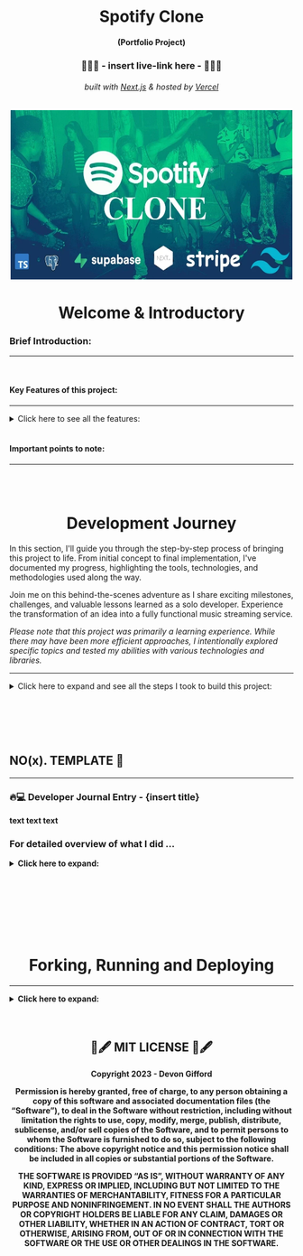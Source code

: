 <!-- Introduction Text -->
<div align="center">
    <h1>Spotify Clone</h1>
    <h4>(Portfolio Project)<h4>
    <h3> 🎯🎯🎯 - insert live-link here -  🎯🎯🎯 </h3>
        <h6>
            built with <a href="https://nextjs.org">Next.js</a> &
            hosted by <a href="https://vercel.com/">Vercel</a> 
        </h6>
</div>

<!-- Logo -->
<p align='center'>
    <img src="public/assets/.github/SpotifyClone.webp" alt="Demo" title="DemoImage" width="500" height="300">
</p>


<!-- Tech Used in this Project
<p align='center'>
    <a href="https://skillicons.dev">
        <img src="https://skillicons.dev/icons?i=ts,tailwind,nextjs,vercel,github,vscode" />
    </a>
</p>
<hr> -->


<!-- -------------------------------------------------------------------------- -->

<h1 align='center'> Welcome & Introductory </h1>

<!-- -------------------------------------------------------------------------- -->



### Brief Introduction:
<!-- -------------------------------------------------------------------------- -->
<hr/>

<!-- Welcome to my Ecommerce Project Repository, a portfolio project of mine!

This project serves as a personal learning experience, allowing me to test my abilities in seeing a project through from start to finish. Rather than replicating existing stores, the focus is on developing robust business logic and integrating various technologies.

My goal was to fully immerse myself in building an ecommerce application, exploring different topics and honing my implementation and integration skills. While efficiency could have been prioritized, the main objective was to gain comprehensive knowledge. -->
<br>



#### Key Features of this project:
<!-- -------------------------------------------------------------------------- -->
<hr>

<!-- Small container -->
<details>
<summary> Click here to see all the features: </summary>
<br/>


<div>
    <ul>
        <li> Song upload
        <li> Stripe integration
        <li> Tailwind design for sleek UI
        <li> Tailwind animations and transition effects
        <li> Full responsiveness for all devices
        <li> Credential authentication with Supabase
        <li> Github authentication integration
        <li> File and image upload using Supabase storage
        <li> Client form validation and handling using react-hook-form
        <li> Server error handling with react-toast
        <li> Play song audio
        <li> Favorites system
        <li> Playlists / Liked songs system
        <li> Advanced Player component
        <li> Stripe recurring payment integration
        <li> Using POST, GET, and DELETE routes in route handlers (app/api)
        <li> Fetch data with server React components by directly accessing the database (without api)
        <li> Handling relations between Server and Child components in a real-time environment
        <li> Cancelling Stripe subscriptions
    </ul> 
</div>

<!-- CLOSING DIV -->
</details>
<br/>


#### Important points to note:
<!-- -------------------------------------------------------------------------- -->
<hr>



<!-- <li> The project places less emphasis on creating visually stunning designs. Instead, it prioritizes building and refining business logic, implementing functionality, and exploring diverse technologies.
<br><br>
<li> The user interface and design maintain a minimalistic and functional approach, allowing a greater focus on learning and development.
<br><br>
<li> This project doesn't aim to create a real store with actual products. Instead, the focus is on building business logic and refining development skills, simulating real-world scenarios and mirroring professional work environments.
<br><br>
You can see all tickets created & closed here  :   <a href="https://github.com/DevonGifford/Ecommerce_Showcase/issues?q=is%3Aissue+is%3Aclosed">Closed Tickets ✅</a> -->

<br><br>



<!-- -------------------------------------------------------------------------- -->

<h1 align='center'> Development Journey</h1>

<!-- -------------------------------------------------------------------------- -->

In this section, I'll guide you through the step-by-step process of bringing this project to life. From initial concept to final implementation, I've documented my progress, highlighting the tools, technologies, and methodologies used along the way.

Join me on this behind-the-scenes adventure as I share exciting milestones, challenges, and valuable lessons learned as a solo developer. Experience the transformation of an idea into a fully functional music streaming service.

<em>Please note that this project was primarily a learning experience. While there may have been more efficient approaches, I intentionally explored specific topics and tested my abilities with various technologies and libraries.</em>
<br>
<hr>

<!-- -------------------------------------------------------------------------- -->
<!-- DEV JOURNEY CONTAINER OPEN -->
<details>
<summary>  Click here to expand and see all the steps I took to build this project: </summary>
<br/><br/>

<!-- -------------------------------------------------------------------------- -->




## 1. PROJECT SETUP & SCAFFOLDING
<!-- -------------------------------------------------------------------------- -->
<hr>

### 🔥💻 Developer Journal Entry - Project Setup 👷‍♂️

 I've been making great progress with the project setup, design, and code implementation. 🚀 <br>
 I set up Git like a pro and got Next.js fired up with all the necessary dependencies. 💪

I've been all about that <strong>mobile-first mindset</strong>, diving deep into the Spotify home page vibes to gather inspiration. 🎧 <br>
Identifying those key components and design elements to replicate has been a game-changer, keeping things smooth and steady. 🎯

<strong>Styling and design?</strong> <br>Already on another level! I've unleashed my creativity with tailwind-merge and reusable components. They're like secret weapons, making the code look sharp and clean, perfect to match Spotify's sleek aesthetics.🔥

<strong>One major lesson I've learned?</strong> <br>Mastering the art of server-side and client-side components. I've been blending them seamlessly, getting the best of both worlds. 🌐

Now that I've built this solid foundation, the Spotify clone project is ready to soar to new heights. 🚀 

That's a wrap on the initial phase of my developer journal for the Spotify clone project. Stay tuned for more exciting updates as I continue on this music streaming adventure. You don't want to miss it! ✌🔥
<em>🎵 EDM beats fades away into the distance...</em>

### For detailed overview of what I did ...


<!-- SECTION container open -->
<details>
<summary> Click here to expand: </summary>
<br>

### PROJECT SETUP
<hr/>

<details>
<summary> Click here to expand: </summary>
<br/><br/>


#### Git Repository Setup
- Created a new Git repository to track project changes.

#### Next.js Project Setup
- Set up a new Next.js project to build the Spotify clone.
- Initialized the project with necessary dependencies and scripts.

##### Boilerplate Code Removal
- Removed unnecessary boilerplate code generated by Next.js.

##### Troubleshooting Errors
- Troubleshooted and resolved errors related to missing modules:

    ```
    ❌Error:
    'next' is not recognized as an internal or external command

    🤔Cause:
    Next.js package is not installed globally or is not accessible from the current working directory.
    
    ✅SOLUTION:
    npm install next
    ```
  
    ```
    ❌Error: 
    Cannot find module 'autoprefixer'
    
    🤔Cause:  
    not accessible from the current working directory.

    ✅SOLUTION:
    npm install autoprefixer
    ```

    ```
    ❌Error: Cannot find module 'tailwindcss'

    🤔Cause:  
    dependency is not installed
    
    ✅SOLUTION:
    npm install tailwindcss
    
    Verify package is in package.json
    npm install autoprefixer --save

    ```

<!--  container closed -->
</details>
<br/>


### Project Design and Styling
<hr/>

<details>
<summary> Click here to expand: </summary>
<br/><br/>


#### Mobile-First Mindset
- Decided to develop the Spotify clone with a mobile-first approach to ensure optimal user experience across devices.

##### Spotify Home Page Analysis
- Analyzed the layout and design of the Spotify home page on both desktop and mobile views.
- Identified key components and visual elements to replicate in the clone.

##### Global CSS Setup
- Created a `globals.css` file to define global styles and replicate Spotify colors and fonts.

##### General Overlay Setup
- Updated the `layout.tsx` file to include a general overlay structure.
- Created a Sidebar component to be visible only on larger screens.
- Utilized the `tailwind-merge` library to achieve custom styling for the sidebar.
- Implemented the main content section with a dynamic sidebar and library component.

<!--  container closed -->
</details>
<br/>

### Code and Libraries
<hr/>

<details>
<summary> Click here to expand: </summary>
<br/><br/>


##### Technologies Used
- Utilized functional components for development.
- Leveraged `next/link` for client-side navigation.
- Employed `next/navigation` package for hooks like `usePathname` and `useRouter`.
- Utilized React library features such as `forwardRef` and `useMemo`.

##### Server and Client Components
- Implemented a mix of server-side and client-side components.
- Used `use client;` to differentiate between server and client rendering.

<!--  container closed -->
</details>
<br/><br/>


### Different Components created
<hr>
<!-- container open -->

<em>If you want a brief description of the different components I have created and what they do ... </em>

<details>
<summary> Click here to expand: </summary>
<br/><br/>

#### layout.tsx File

The `layout.tsx` file defines the root layout for the Spotify clone project. 
It imports the Google Fonts library (`next/font/google`) to set the font for the entire application. 
The `globals.css` file is also imported to apply global styles.

The `RootLayout` component is the main layout wrapper, which sets the document language to English (`en`). It applies the imported font class to the `body` element. The `Sidebar` component is rendered as a sidebar navigation container, and the `children` components are passed as its content.

This layout structure ensures consistent styling and provides a common structure for all pages in the Spotify clone project.

<br/>

#### page.tsx File

The `page.tsx` file represents the main page of the Spotify clone. It includes the `Header` component, which displays a welcome message and a list of recently liked songs. The file also contains a section for displaying the newest songs, which is currently commented out and not implemented.

<br/>

#### Sidebar Component

The `Sidebar` component renders the sidebar section of the Spotify clone, displaying navigation items and a library section. It provides easy navigation and access to the library for a seamless user experience.
<br/>

#### SidebarItem Component

The `SidebarItem` component represents an individual navigation item in the sidebar. It displays an icon and label, and provides a clickable link to navigate to a specific page. It also highlights the active item based on the current URL.
<br/>

#### Box Component

The `Box` component is a wrapper that provides a styled container for its children. It applies a background color, rounded corners, and adjusts its height to fit the content. Additional custom styling can be applied by providing a `className` prop.
<br/>

#### Button Component

The `Button` component renders a styled button element. It has various features such as customizable styles, support for different button types, and handling of disabled state. The button can be used for triggering actions or submitting forms.
<br/>

#### Header Component

The `Header` component represents the header section of the Spotify clone. It includes buttons for navigating back and forward, a home button, a search button, and login/sign-up buttons. The component adapts its rendering based on the screen size to provide a responsive user experience.
<br/>

#### ListItem Component

The `ListItem` component represents an individual item in the liked songs section of the Spotify clone. It displays an image, the name of the song, and a play button. Clicking on the component triggers a navigation to the specified `href`. The component also includes handling for user authentication in future updates.
<br/>

#### Library Component

The `Library` component represents the user's library in the Spotify clone. It displays a heading "Your Library" with a playlist icon. The component also includes a "plus" icon for adding new songs to the library. The list of songs will be dynamically rendered in the commented section that is currently not implemented.


<!--  container closed -->
</details>
<br/>




<!-- SECTION container closed -->
</details>
<br/><br/>
<!-- -------------------------------------------------------------------------- -->




## 2. SUPABASE & DATABASE SETUP & CREATING PROVIDERS
<hr>

### 🔥💻 Developer Journal Entry - Supabase & Database Setup 🚀

In this developer journal entry, I totally rocked the Supabase setup and nailed the configuration of the database for Stripe integration and song storage 🎵🔒. I am really impressed with how Supabase made the whole process user-friendly, what a difference good documentation does <em>(better than Firebase IMO 🤫)</em>. I got those public and private keys locked and loaded, ready for action 🔑.

But wait, there's more! I <strong>flexed my database skills</strong> by manually setting up the "liked_songs" and "songs" databases like a true database wizard ✨🎩. And of course, I had to add some extra 🔒RLS (Row-Level Security) policies to keep things secure and locked down. </br> To take it up another notch, I <strong>created buckets</strong> to store songs and images, and added rules and policies to ensure only the right types of files can enter the party 🎧📸. Security on point! 🛡️ <br/>
But hold up, there's a plot twist! I also <strong>whipped up some 🔥 types</strong> in the "types.ts" file using Supabase CLI. This brought a whole new level of type safety to the project, keeping everything solid and error-free 💪.

<strong>One major lesson I've learned?</strong> <br/> Hooks in Next.js! 🎣 I dived into the ocean of hooks and discovered their true potential. I unveiled the power of hooks by creating custom hooks like "useUser." These hooks opened up a world of possibilities and allowed me to harness the power of Supabase authentication and session management effortlessly. It was like wielding a magic wand in the realm of user-related data and authentication state! 🪄✨

I encapsulated user-related data and authentication state, granting the entire application access to the enchanting powers of the "useUser" hook. Brace yourself, Next.js, as I cast more custom hooks into this Spotify clone! 🪄🎣🎮🌟

In conclusion, this developer journal entry has taken us on a journey of Supabase setup, database magic, type sorcery, and provider mastery. We've built a rock-solid foundation for a secure and feature-packed application powered by Supabase. Apologies for all the fish/sea puns - power of custom hooks got me hooked. 🎣😅  

Stay tuned for the next thrilling chapter! 🚀🔒💪

### For detailed overview of what I did ...


<!-- -------------------------------------------------------------------------- -->
<!-- SECTION container open -->
<details>
<summary> Click here to expand: </summary>
<br>
<!-- -------------------------------------------------------------------------- -->

### Seting Up SuperBase and DataBase
<hr>
<!-- container open -->
<details>
<summary> Click here to expand: </summary>
<br>

#### created superbase account 
really impresse with this 
far more user friendly than firebase 

- got the public, private keys


#### setup database for stripe
- supabase has a greate feature to help you write a script to create the perfect database for stripe


#### setup database for songs
manually set up the database's for
- `liked_songs` 
- `songs`


#### created RLS policies for the databases

#### For the `song` database:
-  Enabled read access for all users
-  Enabled insert access for authenticated users only
  
```
CREATE POLICY "Enable insert for authenticated users only" ON "public"."songs"
AS PERMISSIVE FOR INSERT
TO authenticated

WITH CHECK (true)
```

#### For the `liked_songs` database:
- Enabled read access for all users

```
CREATE POLICY "Enable read access for all users" ON "public"."liked_songs"
AS PERMISSIVE FOR SELECT
TO public
USING (true)
```
- Enabled read access for all users
```
CREATE POLICY "policy_name"
ON public.liked_songs
FOR INSERT 
TO authenticated 
WITH CHECK (true);
```
- Enable delete for users based on user_id
```
CREATE POLICY "policy_name"
ON public.liked_songs
FOR DELETE USING (
  auth.uid() = user_id
);
```


#### created buckets to store songs & images
- creating rules to restrict to only certain type of files
- creating policies to protect the buckets


#### Creating types for SupaBase

[Generating types using Supabase CLI documentation](https://supabase.com/docs/guides/api/rest/generating-types)


```npm i supabase@">=1.8.1" --save-dev```

- generating a login key

- loggin in via CLI

- Then running the following to generate `types_db.ts` 

```
npx supabase gen types typescript --project-id INSERT_PROJ_ID_HERE --schema public > types_db.ts
```

This created a `typed_db.ts` file in the project and that will help alot with type saftey 



<!-- container closed -->
</details>
<br/><br/>




### Creating Providers for Auth & SupaBase
<hr>
<!-- container open -->
<details>
<summary> Click here to expand: </summary>
<br>

#### created Supabase Provider

-  created providers folder, this will come in handy later for variouse reasons
-  created `SupabaseProvider.tsx`

Documentation: 

[createClientComponentClient](https://supabase.com/docs/guides/auth/auth-helpers/nextjs)

```
configures Supabase Auth to store the user's session in a cookie, rather than localStorage. This makes it available across the client and server of the App Router - Client Components, Server Components, Server Actions, Route Handlers and Middleware. The session is automatically sent along with any requests to Supabase.
```

[SessionContextProvider](https://supabase.com/docs/guides/auth/auth-helpers/nextjs-pages)

```
This submodule provides convenience helpers for implementing user authentication in Next.js applications using the pages directory.
```

The SupabaseProvider.tsx component is responsible for setting up the Supabase client and providing it to the application. It uses the createClientComponentClient function from the @supabase/auth-helpers-nextjs package to create the Supabase client instance. The component wraps the application's children with the SessionContextProvider from the @supabase/auth-helpers-react package, passing the Supabase client as a prop. This allows the application to access the Supabase client and manage user authentication and session state throughout the application.

#### created types.tsx 

To assist with the useUser hooks I am going to create a type file, called `types.ts` in the root of the application 

The types.tsx file contains a collection of TypeScript interfaces that define the data structures used in the project. These interfaces represent various entities such as songs, products, prices, customers, user details, product with price, and subscriptions. They provide a structured way to define and work with these data types, making it easier to handle and manage data throughout the application. The file serves as a central location for defining and importing these interfaces, ensuring consistent and type-safe data usage across the project.

##### in the layout.tsx

Now we can wrap the `<Sidebar>` & `{children}` with the newly created `SupaBaseProvider`

This is how we give our application access to client-superbase


#### Created useUser Hook

- created hooks folder, I will have to create many hooks 
- created `useUser.tsx`

The `useUser.tsx` file contains a custom hook (`useUser`) and a context provider `MyUserContextProvider` for managing user-related data and authentication state.

The `MyUserContextProvider` component sets up the user context using the `createContext` function from React. 

It retrieves the user session, loading status, and Supabase client using the `useSessionContext` and `useSupaUser` hooks from the `@supabase/auth-helpers-react package`.
It also defines state variables for user details and subscription information.

The component uses `useEffect` to fetch the user details and subscription data from the Supabase database. It makes use of the Supabase client to perform the necessary queries and updates the corresponding state variables accordingly.

The useUser hook allows components to access the user context and retrieve the user-related data. It throws an error if used outside the `MyUserContextProvider` context.

Overall, these components provide a convenient way to manage user authentication and retrieve user details and subscription information in a Supabase-powered application.

#### Created userProvider

- created in the providers folder
- used this in the `layout.tsx` and wrapped around the `<Sidebar>` & `{children}`

The purpose of the `UserProvider` component is to provide the user context to its child components, allowing them to access user-related data and authentication state through the useUser hook.<br>
By using the `UserProvider` component in the application's component hierarchy (`layout.tsx`), the child components can benefit from the user context and utilize the user-related functionality provided by the useUser hook.

The UserProvider.tsx file exports a component called `UserProvider` that wraps the `MyUserContextProvider` from the useUser hook. It sets up the user context and provides it to the child components.<br>
The `UserProvider` component takes in a children prop, which represents the child components that will be wrapped within the user context. It renders the `MyUserContextProvider` component and passes the children prop as its children.

<!-- container closed -->
</details>
<br/><br/>

<!-- -------------------------------------------------------------------------- -->
<!-- SECTION container closed -->
</details>
<br/><br/>
<!-- -------------------------------------------------------------------------- -->



## 3. AUTHENTICATION MODAL & FUNCTIONALITY
<hr>

### 🔥💻 Developer Journal Entry - Authentication modal & Functionality 

In this epic developer journal entry, I unleashed a plethora of new features, taking this project to new heights of user delight! 🚀💥

First and foremost, I dropped a 🔥 <strong>authentication modal functionality bomb</strong>, empowering users to effortlessly log in, log out, create accounts, reset passwords, and even receive magical links for instant access.
This turbocharges the user experience and fortifies the app's security like a fortress! 🔒🏰
<br>
To supercharge the authentication process, I harnessed the power of Supabase and its stunning authentication UI, enabling users to sign in with a single click using their GitHub credentials! 
<br>
Talk about <strong>seamless user registration</strong> and <strong>rock-solid trustworthiness!</strong> ⚡💪

Not stopping there, I summoned the mystical powers of Radix UI components, infusing the Spotify clone with an otherworldly interface that's both visually <strong>stunning and effortlessly accessible</strong>. With Radix UI's flexible and modular components, I molded a design system that's as adaptable as a shape-shifting ninja, ready to conquer any design challenge that comes its way! 🐱‍👤✨

But wait, there's more! I harnessed the enchanting spells of the react-hot-toast library, conjuring up mesmerizing and customizable notifications. With these sublime toast notifications, I'm able to deliver important messages to users with style and grace, like a magical messenger from the digital realms! 🧙‍♂️🌟

In conclusion, these new features have transformed the Spotify clone into an absolute legend of an application! The authentication modal, Supabase integration, Radix UI components, and toast notifications have combined forces to create an unrivaled user experience that will leave users in awe and begging for an encore! 🎶🔥 

With these mystical enhancements, the Spotify clone is now primed to deliver an epic music streaming experience that will rock users' worlds like a legendary stadium concert! 🎸🔥

### For detailed overview of what I did ...

<!-- -------------------------------------------------------------------------- -->
<!-- SECTION container open -->
<details>
<summary> Click here to expand: </summary>
<br>
<!-- -------------------------------------------------------------------------- -->



### Goals accomplished:
<hr>
<!-- container open -->
<details>
<summary> Click here to expand: </summary>
<br>

During this development phase, I successfully implemented the following user authentication functionalities:

- Login and logout capabilities
- Account creation
- Password reset functionality
- Magic link sending feature

<!-- container closed -->
</details>
<br/><br/>

### Deatailed look at all the steps I took: 
<hr>
<!-- container open -->
<details>
<summary> Click here to expand: </summary>
<br>

#### 1.  Creating `ModalProvider` Skeleton

<!-- container open -->
<details>
<summary> Click here to expand: </summary>
<br>

    1.  using the `"use cilent;"`
    2.  using a useEffect trick so that we dont have rehydration issues in server components  
    3.  placing above `<Sidebar>` & `{children}` - selfclosing 

<!-- small section closed -->
</details>
<br/><br/>

#### 2.  Creating `Modal.tsx` component using Radix-ui Library 

<!-- container open -->
<details>
<summary> Click here to expand: </summary>
<br>
   
<strong>What is radix?</strong>

[Radix](https://www.radix-ui.com/)
>An open-source UI component library for building high-quality, accessible design systems and web apps.<br>Low-level UI component library with a focus on accessibility, customization and developer experience. You can use these components either as the base layer of your design system, or adopt them incrementally. <br>Each primitive can be installed individually so you can adopt them incrementally.

1.  created the skeleton

2.  In this project, specifcally the newly created `Modal.tsx` I will be using:

    ```npm install @radix-ui/react-dialog```
    and importing everything using 
    ```import * as Dialog from "@radix-ui/react-dialog"```

3.  I defined the interface for the ModalProps, specifying the prop types required for the Modal component.

4.  I created the Modal functional component, accepting the props passed to it

5.  Inside the component, I wrapped the content with the `Dialog.Root` component, providing the open and onOpenChange props to control the visibility of the modal.

6.  Within the `Dialog.Root`, I used `Dialog.Portal` to render the modal content as a sibling of the root of the React tree, ensuring it overlayed the other elements.

7.  I structured the modal content using `Dialog.Content`,` Dialog.Title`, `Dialog.Description`, and any additional child components passed to the Modal component.

8.  I added the close button using `Dialog.Close` and a button element, providing the necessary styles and an aria-label for accessibility

9. Obviously in the `ModalProvider` I am using some dummy information 
    ```
    <Modal
      title="Test Modal"    
      description='Test Description'
      isOpen
      onChange={() => {}}
    >
        This is where the children will be rendered
    </Modal>
    ```

<!-- small section closed -->
</details>
<br/><br/>

#### 3.  Creating new `useAuthModal.ts` hook with Zustand library 

<!-- container open -->
<details>
<summary> Click here to expand: </summary>
<br>

<strong>What is zustand?</strong>

[Zustand](https://docs.pmnd.rs/zustand/getting-started/introduction)
>A small, fast, and scalable bearbones state management solution. Zustand has a comfy API based on hooks. It isn't boilerplatey or opinionated, but has enough convention to be explicit and flux-like.<br><br>Zustand is perfect for this little project, obviously the real spotfiy uses Redux however I have already spent a fair amount of time using redux and would like to learn about this super light weight state management tool. <br><br>  Beyond that reason Zustand is great for; Simplicity and Ease of Use, Performance & Bundle size, Simpler to setup and configure.

leveraged Zustand to create a custom store for managing the state of the AuthModal component. The store effectively handled the modal's visibility and provided functions to control its opening and closing. By exporting the `useAuthModal` hook, other components could effortlessly tap into the store's state and actions.

1.  I imported the create function from the zustand library. This allowed me to create a custom store with state and actions.
```
npm i zustand
```

1.  Created the `interface AuthModalStore` to shape the state of the store. It included a boolean property isOpen to track the visibility of the modal and two functions `onOpen` and `onClose` to control its opening and closing.

2.  I used the `create` function to create the `useAuthModal` hook. 
Within the callback function passed to create, I defined the initial state and actions for the store. 
Set the initial value of isOpen to false and implemented the onOpen and onClose functions to update the state accordingly.

3.  Lastly, I exported the `useAuthModal` hook, allowing other components to import and utilize it to access the state and actions defined in the store.

4.  Finally updated the `ModalProvider`, where I was using dummy data and replaced it with this new `useAuthModal`

5.  Now that the skeleton is complete, we can add some actual funcitonality, first I installed the relvant packages to link to my supabase 
    1. ```npm i @supabase/auth-ui-react```
    2. ```npm i @supabase/auth-ui-shared```

6.  Following the [supabase documentation](https://supabase.com/docs) I created some constants:

    ```
    const router = useRouter();
    const { session } = useSessionContext();
    const supabaseClient = useSupabaseClient();
    ```ts
    - obviously have the relevant imports for functionality 
    - now I can create the supabase `<auth>`

7. Created and styled the supabase auth
   - imported the relevant requirements
    ```ts
    import { Auth } from "@supabase/auth-ui-react";
    import { ThemeSupa } from "@supabase/auth-ui-shared";
    ```
    - in my render I added the `<Auth>` with some styling
    ```ts
    <Auth
    supabaseClient={supabaseClient}
    providers={['github']}
    magicLink={true}
    appearance={{
    theme: ThemeSupa,
    variables: {
        default: {
        colors: {
            brand: '#404040',
            brandAccent: '#22c55e'
        }
        }
    }
    }}
    theme="dark"
/>
    ```

8.  Importing the `AuthModal` file and 
    -  imported the const and deconstructed the `onClose` & `onOpen`
    -  also added the `onChange` function, as a skeleton for now...
    ```ts
    const {onClose, isOpen} =  useAuthModal();
    const onChange = (open: boolean) => {
        if (!open) {
            onClose();
        }
    }
    ```
    - updated the `<Auth>` to use the above...


9.  Adding functionality to the `header` componenet, to open the log-in and sign-up pages
    -  importing the relavant files
    ```ts
    const authModal = useAuthModal();
    ```
    - updating the buttons onClick to open ie -> `onClick={authModal.onOpen}`
    
10.  Adding a useEffect ot the `AuthModal` to handle the closing of the Modal once the user successfully signs-in or signs-up 
    ```ts
      useEffect(() => {
        if (session) {
        router.refresh();
        onClose();
        }
    }, [session, router, onClose]);
    ```
    - TESTING THE SIGN UP AND IT WORKS (email and password)

<!-- small section closed -->
</details>
<br/><br/>


#### 4.  Setting up GitHub Authentication - quick sign in 

<!-- container open -->
<details>
<summary> Click here to expand: </summary>
<br>

1.  Setting up GitHub OAuth 
    1.  in profile -> settings -> developer settings -> OAuth
    2.  adding localhost
    3.  getting the public and secret key
    4.  REMEMBER TO ADD LIVE SITE HERE FUTURE DEVON
   
2. Linking the GitHub OAuth to our SupaBase
   1. in profile -> settings -> authentication -> profiles ...
   2. add the public and secret key

3. Testing and it works 😁

Please future Devon don't forget to add the livesite URL to our github OAUTH 😜

<!-- small section closed -->
</details>
<br/><br/>


#### 5.  Updating header to render differently depending on sign-in status   

<!-- container open -->
<details>
<summary> Click here to expand: </summary>
<br>

1.  Updating the header with the following constants and relevant imports 
    ```ts
    const supabaseClient = useSupabaseClient();
    const { user } = useUser();
    ```

2.  Creating a handler for the Logout 
    ```ts
    const handleLogout = async () => {
    const { error } = await supabaseCllient.auth.signOut();
    //TODO: Reset any playing songs - once user signs out - songs should stop playing
    router.refresh();

    if (error) {
        console.log(error);
        
    }
    ```

3.  Updating the render to use a ternary to render according to `user`
    1.  created buttons and styled them, to render if the user is logged-in

4.  Testing and it works !

<!-- small section closed -->
</details>
<br/><br/>


#### 6.  Creating Beautiful notifcations with Hot Toast

<!-- container open -->
<details>
<summary> Click here to expand: </summary>
<br>

<strong>What is Hot-Toast?</strong>

[HOT-TOAST](https://react-hot-toast.com/docs)
>A library that provides a simple and customizable toast notification system for React applications. It allows developers to display temporary messages or notifications to users in a visually appealing and non-intrusive manner.<br/><br/> Some benefits of using react-hot-toast include its lightweight size, ease of use, and the ability to customize the appearance and behavior of the toast notifications. <br/><br/>It also provides convenient features like stacking multiple toasts, controlling their duration, and handling various types of notifications, making it a powerful tool for enhancing the user experience in React applications.


1. First I created the `ToasterProvider.tsx`:
   1. I imported the necessary dependencies, including the Toaster component from the react-hot-toast library.

   2. Inside the component, I defined the ToasterProvider function.
   
   3. Within the function, I returned the Toaster component and passed the toastOptions prop to customize the appearance of the toast messages.
   
   4. The toastOptions prop allowed me to set the background color to #333 and the text color to #fff.
   
   5. Finally, I exported the ToasterProvider component so that it can be used throughout the application to provide toast notifications with the defined styling.

2. Adding the `<ToasterProvider />` to the `layout.tsx`
   
3. Back in the `Header`  component 
   ```ts
   import { toast } from "react-hot-toast";
   ```
   -  In the logout handler amending the error message to use toats instead 
    ```ts
    toast.error(error.message);
    ```
<!-- small section closed -->
</details>
<br/><br/>



<!-- container closed -->
</details>
<br/><br/>

### Libraries added  
<hr>
<!-- container open -->
<details>
<summary> Click here to expand: </summary>
<br>

<strong>What is Hot-Toast?</strong>

[HOT-TOAST](https://react-hot-toast.com/docs)
>A library that provides a simple and customizable toast notification system for React applications. It allows developers to display temporary messages or notifications to users in a visually appealing and non-intrusive manner.<br/><br/> Some benefits of using react-hot-toast include its lightweight size, ease of use, and the ability to customize the appearance and behavior of the toast notifications. <br/><br/>It also provides convenient features like stacking multiple toasts, controlling their duration, and handling various types of notifications, making it a powerful tool for enhancing the user experience in React applications.

<br/><br/>

<strong>What is zustand?</strong>

[Zustand](https://docs.pmnd.rs/zustand/getting-started/introduction)
>A small, fast, and scalable bearbones state management solution. Zustand has a comfy API based on hooks. It isn't boilerplatey or opinionated, but has enough convention to be explicit and flux-like.<br><br>Zustand is perfect for this little project, obviously the real spotfiy uses Redux however I have already spent a fair amount of time using redux and would like to learn about this super light weight state management tool. <br><br>  Beyond that reason Zustand is great for; Simplicity and Ease of Use, Performance & Bundle size, Simpler to setup and configure.

<br/><br/>

<strong>What is radix?</strong>

[Radix](https://www.radix-ui.com/)
>An open-source UI component library for building high-quality, accessible design systems and web apps.<br>Low-level UI component library with a focus on accessibility, customization and developer experience. You can use these components either as the base layer of your design system, or adopt them incrementally. <br>Each primitive can be installed individually so you can adopt them incrementally.



<!-- container closed -->
</details>
<br/><br/>



<!-- -------------------------------------------------------------------------- -->
<!-- SECTION container closed -->
</details>
<br/><br/>
<!-- -------------------------------------------------------------------------- -->

## 4. UPLOAD MODAL & FUNCTIONALITY
<hr>

### 🔥💻 Developer Journal Entry - Upload modal & Functionality

I accomplished some essential goals that took this project to the next level! 💥

First, I created a mind-blowing modal for uploading songs to Supabase storage and syncing it with our database. 🎵 This feature delivers an out-of-this-world user experience, providing a slick and intuitive way for users to share their musical creations and elevate our app's vibe. 🎶📤

To <strong>safeguard the precious data</strong>, I implemented 🔒 authentication checks that are tighter than a drumbeat. Only the chosen ones with valid credentials can access the upload functionality, ensuring top-notch data security and keeping those sneaky trolls out! 🙅‍♂️🔐
<br>
With the power of the rad react-hook-form library, I transformed the mundane task of form handling into a hyper-efficient process. 💪✨ Our users now enjoy seamless form validation and submission, creating a <strong>smooth and error-free experience</strong>. No more facepalms! 🙌🎯

The feedback game is looking great with those sizzling-hot toast notifications. 🍞🔥 Users get <strong>instant visual cues</strong> on their actions, it's all about providing that smooth flow and keeping everyone in sync! 📢💃
<br>
And let's not forget the <strong>eye-catching aesthetics!</strong> 😎🎨 By harnessing the magic of Tailwind CSS classes with the help of tailwind-merge, I styled and customized our Input component like a true design maestro. 🎨✨🎛️

This journey pushed my skills to new heights, honing my problem-solving prowess and deepening my understanding of database management on the front-end.  I'm stoked about the progress made and excited to continue...🚀💪



### For detailed overview of what I did ...

<!-- -------------------------------------------------------------------------- -->
<!-- SECTION container open -->
<details>
<summary> Click here to expand: </summary>
<br>
<!-- -------------------------------------------------------------------------- -->



### Goals Accomplished 
<hr>
<!-- container open -->
<details>
<summary> Click here to expand: </summary>
<br>

1. <strong>Created a modal for uploading songs to Supabase storage and creating a new record in the database.</strong>
   - Enhanced user experience by providing a convenient and intuitive way to upload songs, enriching the application's content and functionality.
<br/><br/>
2. <strong>Protected the upload modal on the frontend by checking authentication before granting permission to upload.</strong>
   - Ensured that only authenticated users could access the upload functionality, maintaining data security and preventing unauthorized use of the feature.
<br/><br/>
3. <strong>Implemented form handling, validation, and submission using react-hook-form.
   - Streamlined the form management</strong> process, enhanced data validation, and provided a smoother and more interactive user experience when submitting song details.
<br/><br/>
4. <strong>Integrated toast notifications using react-hot-toast for displaying success and error messages.</strong>
   - Improved user feedback by visually notifying users about the outcome of form submissions, enhancing the overall user experience and providing a clear understanding of the upload process.
<br/><br/>
5. <strong>Utilized Tailwind CSS classes with the help of tailwind-merge to style and customize the Input component.</strong>
   - Enabled consistent and visually appealing styling of input elements, enhancing the overall aesthetics and user interface of the application.

<!-- container closed -->
</details>
<br/><br/>




### Deatailed look at all the steps I took:
<hr>
<!-- container open -->
<details>
<summary> Click here to expand: </summary>
<br>




####  updating the  `library.tsx`
<hr>
<!-- step open -->
<details>
<summary> Click here to expand: </summary>
<br>
```ts
import useAuthModal from "@/hooks/useAuthModal";
import { useUser } from "@/hooks/useUser";
```

create const for the new imports


creading onclick handler 
    -  if user not signed in - open the sign-in page



<!-- step closed -->
</details>
<br/><br/>

#### created `@/hooks/useUploadModal.ts`
<hr>

<!-- step open -->
<details>
<summary> Click here to expand: </summary>
<br>

 - I imported the create function from the zustand library to create a custom store for managing the state of the UploadModal component.

 - I defined the UploadModalStore interface to shape the state of the store, including a boolean property isOpen to track the visibility of the modal, and two functions onOpen and onClose to control its opening and closing.

 - I used the create function to create the useUploadModal hook. Within the callback function passed to create, I defined the initial state and actions for the store. I set the initial value of isOpen to false and implemented the onOpen and onClose functions to update the state accordingly.

 - Finally, I exported the useUploadModal hook, allowing other components to import and utilize it to access the state and actions defined in the store.

Followed by importing and defining this new hook in the library.tsx
```ts
const uploadModal = useUploadModal();
```

adding a return to the onclick handler 
```ts
return uploadModal.onOpen();
```

<!-- step closed -->
</details>
<br/><br/>


#### created `UploadModal.tsx` the components 
<hr>

<!-- step open -->
<details>
<summary> Click here to expand: </summary>
<br>

>responsible for rendering a modal with a form for uploading a song. It leverages the useUploadModal hook to control the modal's visibility and integrates with the react-hook-form library for form management and validation.

- using dummy info for development and skeleton ...

- adding this new `UploadModal` to the `ModalProvider`

    1. I imported the necessary dependencies, including the useState hook from React and the useForm and SubmitHandler types from the react-hook-form library. I also imported the useUploadModal hook that I created earlier.

    2. Inside the UploadModal component, I initialized the isLoading state variable using the useState hook to track the loading state of the form.

    3. I used the useUploadModal hook to access the uploadModal object, which contains the state and actions for controlling the visibility of the modal.

    4. I set up the form using the useForm hook, providing the defaultValues for the form fields.

    5. I defined the onChange function, which is triggered when the modal is closed. It resets the form using the reset function from react-hook-form and calls the onClose action from the uploadModal object to close the modal.

    6. I defined the onSubmit function, which is triggered when the form is submitted. Inside this function, I can implement the logic to upload the form data to Supabase or perform any other necessary actions.

    7. I returned the JSX code, wrapping the form inside the Modal component. I passed the necessary props, such as the title, description, isOpen state, and the onChange function.

    8. Inside the form, I added form fields using the Input component (assuming it is imported) and registered them with the register function from react-hook-form. I also added any necessary validation rules.



##### to set up the form 
<hr>

installing packages: 
```shell
npm i react-hook-form
npm i uniqid
npm install -D @types/uniqid
```

created:
```ts
    const {
        register,
        handleSubmit,
        reset,
      } = useForm<FieldValues>({
        defaultValues: {
          author: '',
          title: '',
          song: null,
          image: null,
        }
      });
```

-  now can use the `reset()` in the onChange handler too

<!-- step closed -->
</details>
<br/><br/>

#### created the `Input.tsx` file
<hr>

<!-- step open -->
<details>
<summary> Click here to expand: </summary>
<br>

>a reusable input element that applies styling based on Tailwind CSS classes. It accepts various props to configure the input's type, disabled state, and other HTML attributes. The forwardRef function allows the component to work seamlessly with React's ref system, enabling proper interaction with the underlying input element.


 1. I imported the necessary dependencies, including the forwardRef function from React, and the twMerge utility function from the tailwind-merge library.

 2. I defined the InputProps interface, which extends the React.InputHTMLAttributes<HTMLInputElement> interface to inherit the props of the HTML input element.

 3. I created the Input component using the forwardRef function. This allows the component to receive a ref as a prop and forward it to the underlying input element.

 4. Inside the Input component, I deconstructed the props to extract the className, type, and disabled props. I also included the spread operator ...props to pass any additional props to the input element.

 5. I returned the JSX code, rendering the input element. I set the type attribute to the provided type prop value and applied the CSS classes using the twMerge utility function. The CSS classes define the styling for the input element, including its width, background color, border, padding, and text appearance. Additionally, I included conditional classes based on the disabled prop value to adjust the styling for disabled inputs.

 6. I set the disabled attribute of the input element to the provided disabled prop value, and passed the ref to the input element using the ref prop.

 7. I added the displayName property to the Input component, which sets the display name for the component in React DevTools.

 8. I exported the Input component as the default export of the module, making it available for use in other components.


<!-- step closed -->
</details>
<br/><br/>

#### Updating the `UploadModal.tsx`
<hr>

<!-- step open -->
<details>
<summary> Click here to expand: </summary>
<br>

##### 1.  Importing the required dependencies and custom hooks:

- Imported useState from "react" for managing loading state.
- Imported useForm and SubmitHandler from "react-hook-form" for form handling.
- Imported custom hooks useUploadModal from "@/hooks/useUploadModal".
- Imported other necessary components like Modal, Input, and Button.

##### 2.  Defining and initializing variables and hooks:

- Declared isLoading state variable using useState to track loading state.
- Initialized uploadModal using the useUploadModal hook.
- Extracted supabaseClient and user using useSupabaseClient and useUser custom hooks respectively.
- Set up form handling using useForm, including defining default form values and registering form fields.

##### 3.  Implementing event handlers:

- Defined the onChange function to handle the modal's open/close state change.
- Reset the form and close the modal when it is closed.

##### 4. Implementing form submission:

- Defined the onSubmit function as an async function to handle form submission.
- Extracted the image and song files from the form values.
- Uploaded the image and song files to the respective Supabase storage buckets using supabaseClient.storage.upload.
- Handled errors during file upload.
- Inserted a new record into the "songs" table in the database using supabaseClient.from("songs").insert.
- Handled any errors during the database insertion.
- Refreshed the router, reset the form, closed the modal, and displayed success or error toasts based on the outcome.

##### 5.  Rendering the component:

- Rendered the Modal component with appropriate props for title, description, open state, and onChange event.
- Wrapped the form inside the Modal component.
- Rendered Input components for song title, artist name, and file selection.
- Rendered a Button component for submitting the form.
- Disabled the form elements and button based on the loading state.


<!-- step closed -->
</details>
<br/><br/>



<!-- container closed -->
</details>
<br/><br/>






### Libraries added
<hr>
<!-- container open -->
<details>
<summary> Click here to expand: </summary>
<br>

##### react-hook-form:

[Documentation](https://react-hook-form.com/)

Purpose: A library for managing forms in React.
Contribution: It provides form validation, input tracking, and submission handling, making it easier to manage and validate form data in the UploadModal component.

##### uniqid:

[Documentation](https://www.npmjs.com/package/uniqid)

Purpose: A library for generating unique IDs.
Contribution: It generates unique IDs that can be used to ensure unique file names when uploading images and songs to Supabase storage, preventing conflicts and ensuring data integrity.
@supabase/auth-helpers-react:

Purpose: A library for authentication and authorization with Supabase.
Contribution: It provides a simplified way to authenticate users, retrieve user information, and manage user sessions, which is essential for securing the UploadModal component and interacting with Supabase services.



<!-- container closed -->
</details>
<br/><br/>



<!-- -------------------------------------------------------------------------- -->
<!-- SECTION container closed -->
</details>
<br/><br/>
<!-- -------------------------------------------------------------------------- -->











## 5. FETCH SONGS, MIDDLEWARE, USER LIBRARY, SEARCH, LIKE FUNCTIONALITY
<hr>

### 🔥💻 Developer Journal Entry - Big Entry, Lot's of work

A <strong>rather big update</strong>, I tackled plenty big tasks this round. 💪 <br>  I started by slaying the challenge of fetching songs from a 🚀 database, complete with all the associated data and sick album art. It required me to harness the power of actions, components, and hooks to unleash the true potential of song data rendering. 🎵 I also dropped a bomb on caching, by thwarting the wicked intentions of that sneaky layout.tsx file.

<strong>One major lesson learned?</strong> <br> 
The development and implementation of a debounce action. By wielding the mighty useDebounce hook, I unleashed the ability to delay the execution of search queries, vanquishing excessive API requests and elevating the performance of the search feature to god-tier levels. A 🌩️ lightning strike of optimization that boosted user interactions and harnessed the might of data retrieval efficiency & a valuable learning experience 💯

But wait, there's more! I also delved into the arcane <strong>arts of preventing pages from being cached 🧠</strong>. <br>
In this critical mission, I wielded the sacred knowledge of setting the revalidate property to 0 in the sacred scrolls of layout.ts, thus ensuring that the page always served the freshest data from the server, delivering users an unparalleled experience of up-to-the-minute information. It shielded us from the potential perils of caching, safeguarding a flawless user journey. 🛡️

Next up, I <strong>crafted a middleware like a master blacksmith</strong>, forging an impenetrable fortress of authentication and session management using Supabase. This wizardry enabled both noble non-authenticated users and esteemed adventurers to access different parts of the application, while keeping the treasured routes protected and performing righteous authentication checks. 🛡️🔒

To enhance the user experience to mythical proportions, I <strong>summoned the user's personal library</strong>. This mystical feature showcased the user's very own collection of uploaded songs in the 🔮 sidebar. With a flick of my code sword, I summoned the powers of actions to fetch songs by the user's ID and commanded the song list to gracefully manifest in the sidebar component. 🎶✨

But lo and behold, the journey wasn't complete without unearthing the <strong>ancient art of searching songs</strong> by their sacred titles. I conjured powerful actions to fetch songs by title, crafted a search input component with debouncing sorcery, and summoned a search results component to reveal the secrets of the realm. Users could now embark on a quest of discovery, finding their desired tunes with the swipe of a finger. 🔍🔮

Finally, I bestowed upon the users the power to like/favorite songs, granting them a taste of divinity. I forged the legendary LikeButton component, which communed with the Supabase gods to perform daring database operations. To further elevate the experience, I crafted a <strong>dedicated page to display the user's favored hymns</strong>, enchanting their senses with the mesmerizing LikedContent component.

In summary, these awe-inspiring enhancements have leveled up the application's functionality to stratospheric heights, empowering users to embark on an unforgettable musical journey. The application now stands as a testament to cutting-edge technology, delivering a personalized and immersive experience that will leave users spellbound. 🚀🎧✨
<br>🌬️✨<br> A puff of smoke and the wizardly developer has disappeared... <br/> *until next time*, echoes seemingly out of nowhere 👀

 
### For detailed overview of what I did ...

<!-- -------------------------------------------------------------------------- -->
<!-- ENTIRE container open -->
<details>
<summary> Click here to expand: </summary>
<br>
<!-- -------------------------------------------------------------------------- -->

### <strong>`Steps to Fetch all Song's (with associated data and images)`<strong>
<hr>
<!-- -------------------------------------------------------------------------- -->
<!-- SECTION container open -->
<details>
<summary> Click here to expand: </summary>
<br>
<!-- -------------------------------------------------------------------------- -->

>Firstly I should note that I have already added some songs to the database along with corresponding images


#### Prevent `layout.tsx` from ever being cached 

<hr>
<!-- container open -->
<details>
<summary> Click here to expand: </summary>
<br>

```ts
export const revalidate = 0;
```

<!-- container closed -->
</details>
<br/><br/>


#### Create action that will load songs in server component

<hr>
<!-- container open -->
<details>
<summary> Click here to expand: </summary>
<br>

-  creating action folder with `actions.ts`

1. Created a new file called `actions.ts` in the `actions` folder to handle fetching songs from Supabase.

2. Implemented an asynchronous function named `getSongs` that returns a `Promise` of an array of `Song` objects. This function uses the `createServerComponentClient` function from `@supabase/auth-helpers-nextjs` and `cookies` from `next/headers` to create a Supabase client instance with proper authentication.

3. Executed a query inside the `getSongs` function to retrieve all songs from the `songs` table in Supabase. The query used the `from` and `select` methods to specify the table and retrieve all columns, and the `order` method to sort the songs based on the `created_at` column in descending order.

4. Exported the `getSongs` function as the default export of the module, allowing other parts of the application to fetch songs from Supabase.


Finally added this action to the home `layout.tsx` page, as well as made it asynchronous
```ts
export default async function Home() {
  
  const songs = await getSongs();
```

and then render it on the page
```ts
<PageContent songs={songs} />
```

<!-- container closed -->
</details>
<br/><br/>

#### Creating `PageContent.tsx` Component 
<hr>
<!-- container open -->
<details>
<summary> Click here to expand: </summary>
<br>

- creating a component file in the (site folder)
- creating file 

1. Defined the `PageContent` component as a functional component that receives `songs` as a prop. Imported the `Song` type from `@/types` to ensure type safety.

2. Implemented conditional rendering logic inside the component. Checked if the `songs` list is empty, and if so, displayed a message indicating that no songs are available.

3. Rendered the `songs` list using the `map` function. 
- Created a `SongItem` component for each item in the `songs` array, 
- passing the necessary props such as `onClick` and `data`.

4. Styled the component using a CSS grid with responsive column counts to ensure optimal display across different screen sizes.

5. Exported the `PageContent` component as the default export of the module, making it available for use in other parts of the application.

<!-- container closed -->
</details>
<br/><br/>

#### Creating a `SongItem.tsx` Component 
<hr>
<!-- container open -->
<details>
<summary> Click here to expand: </summary>
<br>

- creating in the normal component folder 
- shaping out the skeleton 
- realised I will need to create a hook to load the image first....

<!-- container closed -->
</details>
<br/><br/>

#### Creating `useLoadImage.tsx` hook 
<hr>
<!-- container open -->
<details>
<summary> Click here to expand: </summary>
<br>

1.  Defined the `useLoadImage` custom hook, which takes a `song` object as a parameter. Inside the hook, accessed the Supabase client using the `useSupabaseClient` hook.

2. Implemented logic to check if the `song` object exists. If not, returned `null`.

3. Used the Supabase client to fetch the public URL of the image associated with the `song` from the `images` storage bucket.

4. Returned the public URL of the image from the custom hook.

5. Exported the `useLoadImage` custom hook as the default export of the module, making it available for use in other parts of the application.

<!-- container closed -->
</details>
<br/><br/>

#### Finishing `SongItem.tsx` Component

<hr>
<!-- container open -->
<details>
<summary> Click here to expand: </summary>
<br>

1. Created the `SongItem.tsx` file to define the `SongItem` component responsible for rendering a single song item.

2. Implemented the `useLoadImage` hook to retrieve the image path for the song and assigned it to the `imagePath` variable.

3. Rendered a container div with appropriate CSS classes to display the song item. Within the container, rendered the image, song title, and author using the retrieved data.

4. Exported the `SongItem` component as the default export of the module, making it available for use in other parts of the application.

<!-- container closed -->
</details>
<br/><br/>

#### Dealing with an issue

<hr>
<!-- container open -->
<details>
<summary> Click here to expand: </summary>
<br>


<strong>ERROR<strong>

```error
Unhandled Runtime Error
Error: Invalid src prop (https://hlslioxuhjspkegliloe.supabase.co/storage/v1/object/public/images/image-Blasphemy-ljuq068r) on `next/image`, hostname "hlslioxuhjspkegliloe.supabase.co" is not configured under images in your `next.config.js`
See more info: https://nextjs.org/docs/messages/next-image-unconfigured-host
```

<br>

<strong>REASON<strong>

One of the pages that leverages the next/image component, passed a src value that uses a hostname in the URL that isn't defined in the images.remotePatterns in next.config.js.

<br>

<strong>SOLUTION<strong>

>Add my supabase domain to the images config in next.config.js:

In the next.config.js, have to add the domainn to my supabase following:

```js
const nextConfig = {
    images : {
        domains: [
            "hlslioxuhjspkegliloe.supabase.co"
        ]
    }
}
```

<!-- container closed -->
</details>
<br/><br/>

#### Creating a reusable `PlayButton` Component 
<hr>
<!-- container open -->
<details>
<summary> Click here to expand: </summary>
<br>

1. Created the `PlayButton.tsx` file to define the `PlayButton` component responsible for rendering a play button.

2. Imported the `FaPlay` icon from the `react-icons/fa` library to use as the play button icon.

3. Implemented the `PlayButton` component, rendering a button element with appropriate CSS classes to display the play button.

4. Exported the `PlayButton` component as the default export of the module, making it available for use in other components.


<!-- container closed -->
</details>
<br/><br/>


<!-- -------------------------------------------------------------------------- -->
<!-- SECTION container closed -->
</details>
<br/><br/>
<!-- -------------------------------------------------------------------------- -->



### <strong>`Steps to create the Middleware`<strong> 
<hr>
<!-- -------------------------------------------------------------------------- -->
<!-- SECTION container open -->
<details>
<summary> Click here to expand: </summary>
<br>
<!-- -------------------------------------------------------------------------- -->

>I want to create a middleware to handling authentication and session management using Supabase in this project<br> In other words handle authentication-related tasks, such as; <br>- retrieving the user session,<br>-  checking if a user is authenticated,<br>-  and managing user sessions with Supabase.<br><br> In laymans terms, this will help non-authenticated users see the songs etc. <br><br>Therefore protect routes and perform server-side authentication and authorization checks. <br> When a request is made to the server, this middleware function is executed to handle authentication-related tasks.
#### `middleware.ts` File
1. Created the folder and `middleware.ts` file in the root folder of the project.

2. Imported the `createMiddlewareClient` function from the `@supabase/auth-helpers-nextjs` library to create a Supabase middleware client.

3. Imported the `NextRequest` and `NextResponse` types from the `next/server` module for handling requests and responses in Next.js.

4. Defined an `async` function named `middleware` with a `req` parameter representing the incoming request.

5. Created a `res` variable using `NextResponse.next()` to initialize the response object.

6. Created a `supabase` variable by calling `createMiddlewareClient` and passing the `req` and `res` objects to set up the Supabase middleware client.

7. Used `await supabase.auth.getSession()` to retrieve the user session using the Supabase middleware client.

8. Returned the `res` object from the middleware function.

<!-- -------------------------------------------------------------------------- -->
<!-- SECTION container closed -->
</details>
<br/><br/>
<!-- -------------------------------------------------------------------------- -->

### <strong>`Steps to create the Users Library`<strong> 
<hr>
<!-- -------------------------------------------------------------------------- -->
<!-- SECTION container open -->
<details>
<summary> Click here to expand: </summary>
<br>
<!-- -------------------------------------------------------------------------- -->

> When a user uploads a song I want this song to show up in the sidebar, so they can see all their songs they have uplaoded

<br>

##### Create action that will `getSongsByUserId`
<hr>
<!-- container open -->
<details>
<summary> Click here to expand: </summary>
<br>

> retrieves songs from the Supabase database based on the current user's ID. This allows you to fetch and display the songs uploaded by a specific user in your application.

Import the necessary dependencies and types:
```tsx
import { createServerComponentClient } from "@supabase/auth-helpers-nextjs";
import { cookies } from "next/headers";
import { Song } from "@/types";
```

1. Get the user session data
-  Use the `supabase.auth.getSession()` function to retrieve the user session data.
-  Destructure the `data` and `error` properties from the result.

2. Handle any session errors
-  Check if there is an error (`sessionError`) in the session data.
-  If an error exists, log the error message and return an empty array.

3. Query the database to get the songs for the user
-  Use the `supabase.from('songs').select('*')` syntax to query the database for the songs.
-  Apply a filter using the `eq` method to retrieve songs that match the user's `user_id`.
-  Order the songs by their upload time in descending order using the `order` method.

4. Handle any query errors
-  Check if there is an error (`error`) in the query result.
-  If an error exists, log the error message.

5. Return the fetched data or an empty array
-  Return the fetched data (`data`) as an array, or an empty array if no data is available.

<!-- container closed -->
</details>
<br/><br/>

##### Adding the `getSongsByUserId` function to the `layout.tsx`
<hr>
<!-- container open -->
<details>
<summary> Click here to expand: </summary>
<br>

-  turn the function into an asynchronous function 
-  create a constant that will call and await the songs list
```tsx
const userSongs = await getSongsByUserId();
```
-  I dont want this to ever be cached either, so adding :
```tsx
export const revalidate = 0;
```
-  Passing the `userSongs` to the `<SideBar>` component 
  
<strong>Inside the `SideBar` component: </strong>

-  accept the songs as props
-  update the interface using the @types 
-  pass into the render into the library component 


<strong>Inside the `library` component: </strong>

- adding an interface for the component 
- passing the songs into the component 
- testing the rendering of the song list:
```tsx
// List of Songs will go here

{songs.map((item) => (
    <div>{item.title}</div>
))}
```

> I know this is using a bit of prop drilling but I am going to justify it 
> This is only going down two levels, its really a small application 
> And I am using server components
> Therfore this saves a lot of development time and prevents complication
> Obviously in a bigger production app, would have to use either State Management Library, Custom Hooks or componenet composition.

<!-- container closed -->
</details>
<br/><br/>

#####  Creating a `MediaItem` component to render the uploaded songs in the sidebar

<hr>
<!-- container open -->
<details>
<summary> Click here to expand: </summary>
<br>

1. Import dependencies and custom hooks

- Import the necessary dependencies, including the Image component from Next.js, the useLoadImage custom hook, and the Song type from the @/types module.

2. Define the MediaItem component

- Declare the MediaItem functional component using the React.FC type.
- Pass the MediaItemProps interface as the generic type to define the prop types for the component.

3. Implement the component logic

- Inside the MediaItem component, utilize the useLoadImage custom hook to retrieve the image URL for the data object.
- Define the handleClick function to handle the click event on the component.
- Render the TSX code for the MediaItem component, including the image container with backup image, the title and artist information.

4. Export the component

- Export the MediaItem component as the default export of the module.

<!-- container closed -->
</details>
<br/><br/>


<!-- -------------------------------------------------------------------------- -->
<!-- SECTION container closed -->
</details>
<br/><br/>
<!-- -------------------------------------------------------------------------- -->


### <strong>`Steps to create the Search Functionality`<strong> 
<hr>
<!-- -------------------------------------------------------------------------- -->
<!-- SECTION container open -->
<details>
<summary> Click here to expand: </summary>
<br>
<!-- -------------------------------------------------------------------------- -->


#### Creating action that can fetch songs depending on the title 
<hr>
<!-- container open -->
<details>
<summary> Click here to expand: </summary>
<br>

1. Import dependencies and modules

- Import the necessary dependencies and modules, including the createServerComponentClient function from @supabase/auth-helpers-nextjs, the cookies and headers objects from next/headers, and the Song type from the @/types module.

2. Define the getSongsByTitle function

- Declare the getSongsByTitle asynchronous function that takes a title parameter of type string and returns a Promise of type Song[].
- Inside the function, use the createServerComponentClient function to create a Supabase client instance with the provided cookies.
- Handle the case when the title parameter is empty. If title is empty, call the getSongs function to retrieve all songs and return the result.
- Perform a query on the songs table in the database to fetch songs that match the provided title parameter. Use the ilike method to perform a case-insensitive search for titles that contain the provided string.
- Order the results by the created_at column in descending order.
- Handle any errors that occur during the query and log the error message to the console.
- Return the fetched data as an array, or an empty array if no data is available.

3. Export the function

- Export the getSongsByTitle function as the default export of the module.

<!-- container closed -->
</details>
<br/><br/>


#### Creating `page.tsx`
<hr>
<!-- container open -->
<details>
<summary> Click here to expand: </summary>
<br>

-  in the app folder created a folder called search, within that folder created a file called `page.tsx`

>I fetched songs by title using the getSongsByTitle action, and then rendered the search page with the appropriate components and props. 
>The Search component provides a complete search experience by displaying the search input, fetching and displaying the search results, and styling the page appropriately.

1. Fetch songs by title

- I imported the `getSongsByTitle` action from the` @/actions` directory.
- Inside the Search component, I called the `getSongsByTitle` function asynchronously, passing the `searchParams.title` as the argument.
- I stored the fetched songs in the songs variable.
```tsx
const Search = async ({ searchParams }: SearchProps) => {
  const songs = await getSongsByTitle(searchParams.title);
```

1. Render the search page

- I returned a TSX code block that represented the search page.
  - The search page was enclosed within a div with classes for styling.
  - I included a Header component with a title and a SearchInput component for search functionality.
- The fetched songs were passed as props to the SearchContent component.

<!-- container closed -->
</details>
<br/><br/>

#### Creating new hook - `useDebounce.ts`
<hr>
<!-- container open -->
<details>
<summary> Click here to expand: </summary>
<br>

> I want to create a delay on the search input.  I.e. the user will start typing the song they are searching for but I don't want to re-render the entire component upon each input the user makes, I want to have a little delay.
> Therefore, the useDebounce hook can be used to debounce the value updates and is useful for scenarios where you want to delay the execution of a function or reduce the frequency of updates based on user input.

1. Initialize state and effect

-  I declared a function called `useDebounce` that took a generic type `T` as the value and an optional delay parameter of type number.
```tsx
function useDebounce<T>(value: T, delay?: number): T {
```
-  Inside the function, I used the `useState` hook to initialize the `debouncedValue` state variable with the initial value of the provided value.

-  I utilized the `useEffect` hook to set up a timer that updated the `debouncedValue` with the provided value after a specified delay (defaulted to 500 milliseconds).
-  Finally, I returned the `debouncedValue`.
```tsx
useEffect(() => {
    const timer = setTimeout(() => setDebouncedValue(value), delay || 500)
```


2. Handle cleanup

To ensure proper cleanup and prevent memory leaks, I included a cleanup function in the useEffect hook. This function cleared the timer using `clearTimeout`.


3. Trigger updates

I specified the dependencies for the useEffect hook by including value and delay in the dependency array. This ensured that the effect was re-executed whenever either of these values changed.

<!-- container closed -->
</details>
<br/><br/>


#### Creating `SearchInput.tsx`

<hr>
<!-- container open -->
<details>
<summary> Click here to expand: </summary>
<br>

>  The component handles user input, debounces the value to reduce unnecessary URL updates, and updates the URL based on the debounced value. 
> The SearchInput component provides a user-friendly search experience by allowing users to input their search queries and dynamically updating the URL to reflect the search parameters.
 

1.  Set up dependencies and state

-  I imported the necessary dependencies, including useEffect and useState from React, and useRouter from the next/navigation module.
-  I initialized the router object using the useRouter hook.
-  I set up the value state variable using the useState hook to store the current input value.
-  I used the `useDebounce` custom hook to create the `debouncedValue` variable, which delays the update of the value by 500 milliseconds.

2.  Handle input changes and update the URL

-  I implemented an useEffect hook with a dependency on `debouncedValue` and router.
-  Inside the effect, I created a query object with the `debouncedValue` as the title property.
```tsx
 const query = {
      title: debouncedValue,
    };
```
-  I used the qs.stringifyUrl function to generate a URL string with the specified query parameters and path.
```tsx
 const url = qs.stringifyUrl({
      url: '/search',
      query
    });
```
-  I updated the URL in the browser by calling router.push with the generated URL as the argument.

3.  Render the search input component

-  I returned a JSX code block representing the search input component.
-  I used the Input component to render an input field with a placeholder and value that is controlled by the value state variable.
-  I set up an onChange event handler to update the value state whenever the input value changes.


<!-- container closed -->
</details>
<br/><br/>

####  Created the `SearchContent.tsx` component

<hr>
<!-- container open -->
<details>
<summary> Click here to expand: </summary>
<br>

>The component handles the rendering of search results based on the songs prop. It dynamically renders the search results or a "no results" message based on the presence or absence of songs in the songs array.


1. Set up dependencies and component props

- I imported the necessary dependencies, including the Song type and the `MediaItem` component.
- I defined the `SearchContentProps` interface to specify the prop types expected by the `SearchContent` component.

2. Render search results or "no results" message

- I checked if the songs array is empty. If it is, I returned a TSX code block displaying a message indicating no songs were found.
```tsx
if (songs.length === 0) {
    return ( no song content goes here)
}
```
3. Render search results

- If there are songs in the songs array, I returned a TSX code block to render the search results.
- I used the map function to iterate over each song in the songs array.
```tsx
{songs.map((song: Song) => ( CONTENT GOES HERE ))}
```
- For each song, I rendered a MediaItem component, passing the song data as the data prop.
```tsx
<MediaItem 
    onClick={() => {}}   //update later to queue the song
    data={song}
/>
```
- I also wrapped the MediaItem component inside a div with the necessary styling and layout to display the search results in a column.
- I want to add a like button here, that will be the next thing I do 

<!-- container closed -->
</details>
<br/><br/>


<!-- -------------------------------------------------------------------------- -->
<!-- SECTION container closed -->
</details>
<br/><br/>
<!-- -------------------------------------------------------------------------- -->


### <strong>`Steps to create the Like/Favourite Functionality`<strong> 
<hr>
<!-- -------------------------------------------------------------------------- -->
<!-- SECTION container open -->
<details>
<summary> Click here to expand: </summary>
<br>
<!-- -------------------------------------------------------------------------- -->

#### Creating a LikeButton
<hr>
<!-- container open -->
<details>
<summary> Click here to expand: </summary>
<br>

>The component handles the logic and rendering of the like button, allowing users to like or unlike a song. It interacts with the supabaseClient to perform database operations and provides visual feedback to the user through toast messages.

1. Set up dependencies and component props

- I imported the necessary dependencies, including the React icons (AiOutlineHeart and AiFillHeart), the useRouter hook, the toast function from react-hot-toast, and the useSessionContext and useUser hooks.
- I defined the `LikeButtonProps` interface to specify the prop types expected by the LikeButton component.

2. Fetch and check if the song is liked

- I used the `useEffect` hook to fetch data and check if the song has been previously liked.
- Inside the effect, I used the `supabaseClient` to query the `liked_songs` table for a matching record with the user's ID and the song ID.
- If a matching record is found, I set the `isLiked` state to true.

3. Dynamically render the like icon

- I created an Icon variable that dynamically selects the appropriate heart icon (AiFillHeart or AiOutlineHeart) based on the `isLiked` state.

4. Handle the like functionality

- I implemented the handleLike function to handle what happens when the user clicks the like button.
  - If the user is not signed in, it opens the sign-in page.
  - If the song is already liked, it deletes the corresponding record from the `liked_songs` table.
  - If the song is not yet liked, it inserts a new record into the `liked_songs` table.
- After each action, it updates the `isLiked` state accordingly and shows a toast message to provide feedback to the user.

5. Update the page and render the like button

- After the like action is performed, I used the `router.refresh()` method to update the page and reflect any changes in the liked status of the song.
- Finally, I returned a button element that renders the appropriate heart icon and triggers the handleLike function when clicked.

<!-- container closed -->
</details>
<br/><br/>

#### Creating the Liked songs view
<hr>
<!-- -------------------------------------------------------------------------- -->
<!-- mini-SECTION container open -->
<details>
<summary> Click here to expand: </summary>
<br>
<!-- -------------------------------------------------------------------------- -->

>retrieves the liked songs for a specific user from the database. 
>It utilizes Supabase's querying capabilities and returns an array of songs with the unnecessary properties filtered out.

#####  Creating an action to fetch the users liked songs
<hr>
<!-- container open -->
<details>
<summary> Click here to expand: </summary>
<br>

1. Set up dependencies and create the function

- I imported the necessary dependencies, including the Song type from "@/types" and the createServerComponentClient and cookies from "@supabase/auth-helpers-nextjs".
- I defined the getLikedSongs function that returns a Promise of type Song[].

2. Retrieve the user session

- I used the createServerComponentClient function to create a Supabase client instance and passed the cookies object as an argument.
- I called the getSession method from supabase.auth to retrieve the user session data.
- I destructured the session object from the response data.

3. Query the liked songs

- I used the supabase.from method to query the "liked_songs" table.
- I used the select method to fetch all columns from the table and the songs(*) syntax to fetch related data from the "songs" table.
- I applied a filter using the eq method to match the "user_id" column with the user's ID obtained from the session data.
- I ordered the results by the "created_at" column in descending order.

4. Handle the query response

- I checked if the data property exists in the response.
- If it does not exist, I returned an empty array to handle the case where no liked songs are found.

5. Extract and return the songs

- I mapped over the data array and spread the songs relation object into a new object for each item.
- This ensures that only the relevant song data is returned without any additional properties.

Finally, I returned the mapped array of songs.

<!-- container closed -->
</details>
<br/><br/>

#####  Creating a new/seperate page for the liked songs 
<hr>
<!-- container open -->
<details>
<summary> Click here to expand: </summary>
<br>

>Liked component retrieves the liked songs and renders them in a styled container.
>The component uses Next.js' Image component for image rendering and includes appropriate header elements for the page title and playlist.

In the app folder, created a new folder for `liked` and created a `page.tsx`

1. Set up dependencies and create the component

- I imported the necessary dependencies, including the Image component from "next/image" and the getLikedSongs function from "@/actions/getLikedSongs".
- I imported the Header component and the LikedContent component.
- I defined the Liked component.

2. Retrieve the liked songs

- I called the getLikedSongs function to fetch the liked songs data.
- I stored the fetched songs in the songs variable.

3. Render the component

- I returned JSX elements to render the Liked component.
- I wrapped the content in a div with appropriate styling classes.
- I used the Header component to display the header section of the Liked page.
- I added an image to represent the liked songs.
- I included a heading to indicate the page title and a small heading for the playlist.
- I passed the songs data to the LikedContent component.

<!-- container closed -->
</details>
<br/><br/>

#####  Creating a `LikedContent.tsx` Componenet   
<hr>
<!-- container open -->
<details>
<summary> Click here to expand: </summary>
<br>

>the LikedContent component checks user authentication and renders the liked songs.
>The component handles the case of no liked songs and renders the MediaItem and LikeButton components for each song.

1. Set up dependencies and create the component

- I imported the necessary dependencies, including the useEffect and useRouter hooks from "react" and "next/navigation" respectively.
- I imported the Song type from "@/types".
- I imported the useUser hook from "@/hooks/useUser".
- I imported the MediaItem component from "@/components/MediaItem" and the LikeButton component from "@/components/LikeButton".
- I defined the LikedContent component.

2. Check user authentication

- I accessed the isLoading and user values from the useUser hook.
- I used the useEffect hook to check if the authentication process is still loading or if the user is not authenticated.
- If the authentication is not loading and the user is not authenticated, I redirected the user to the home page.

3. Render the component

- I added conditional rendering to handle the case where there are no liked songs.
- If the songs array is empty, I displayed a message indicating that there are no liked songs.
- If there are liked songs, I mapped over the songs array and rendered the MediaItem component for each song, along with the LikeButton component.
- I wrapped the content in a div with appropriate styling classes.

<!-- container closed -->
</details>
<br/><br/>


<!-- -------------------------------------------------------------------------- -->
<!-- mini-SECTION container closed -->
</details>
<br/><br/>
<!-- -------------------------------------------------------------------------- -->

<!-- -------------------------------------------------------------------------- -->
<!-- SECTION container closed -->
</details>
<br/><br/>
<!-- -------------------------------------------------------------------------- -->


### Libraries added
<hr>
<!-- container open -->
<details>
<summary> Click here to expand: </summary>
<br>

#### Query-string

```shell
npm i query-string
```

This statement imports the query-string library and assigns it to the queryString variable, making its functionality accessible within the file. With the library readily available, I could easily extract and manipulate URL query parameters, enabling seamless search functionality within the application.

In summary, the addition of the query-string library greatly simplified the handling of URL query parameters, allowing for efficient extraction and manipulation of search parameters. By incorporating this library into the project and utilizing its functionality, I was able to enhance the search feature and provide users with a seamless and intuitive search experience.

<!-- container closed -->
</details>
<br/><br/>



<!-- -------------------------------------------------------------------------- -->
<!-- ENTIRE container closed -->
</details>
<br/><br/>
<!-- -------------------------------------------------------------------------- -->






















## 5. MUSIC PLAYER FUNCTIONALITY
<hr>

### 🔥💻 Developer Journal Entry - Big Entry, Lot's of work

 Made some major moves on the Player component for a sick music streaming service! 🎧💥 <br> I unleashed a bunch of <strong>killer custom hooks</strong> like usePlayer, useGetSongById, useLoadSongUrl, and useOnPlay, leveling up the app's functionality and user experience. These hooks were like superpowers, enabling me to slay the player state, fetch song data, snag song URLs, and rock out with seamless song playback and playlist management. 🚀🎵

To crank up the <strong>player interface</strong>, I tapped into the power of the radix-ui/react-slider library, copped a slick slider component that gave users smooth and interactive control over the volume. 🎚️🔥 And I cranked up the beats with the use-sound library, unleashing epic play, pause, and automatic transitions between songs. 🎶🎉

But hey, it <strong>wasn't all smooth sailing!</strong> I faced some gnarly challenges like dynamically changing songs and wrangling the volume state. No worries though, I shredded those obstacles by thinking outside the box and delivering some killer solutions. 🤘💡

To get the <strong>player functionality</strong> to groove with the existing features, I dropped the new player functionality into all the relevant components, such as; the sidebar, search content, and liked content, making the whole app vibe in harmony. 🤟🎸

Mad coding skills, problem-solving finesse, and insane attention to detail. The real deal when it comes to React, custom hook wizardry, library integration, and crafting sick UIs. I'm stoked about the progress I've made and I'm ready to crank up the player's functionality with a subscription model and stripe intergration! 🙌🚀


### For detailed overview of what I did ...

<!-- -------------------------------------------------------------------------- -->
<!-- ENTIRE container open -->
<details>
<summary> Click here to expand: </summary>
<br>
<!-- -------------------------------------------------------------------------- -->

> Creating skeleton for `Player` component & importing it into into `layout.tsx`

### <strong>`New hooks created`</strong> 
<hr>
<!-- -------------------------------------------------------------------------- -->
<!-- SECTION container open -->
<details>
<summary> Click here to expand: </summary>
<br>
<!-- -------------------------------------------------------------------------- -->

#### Creating new hook:  `usePlayer.ts`
<hr>
<details>
<summary> Click here to expand: </summary>
<br>

1. I imported `create` from 'zustand'.
   
2. I defined the `PlayerStore` interface with properties and functions.

3. I used `create` to create the `usePlayer` hook:
   - I initialized the initial state object with empty `ids` and `activeId` properties.
   - I defined the `setId`, `setIds`, and `reset` functions using the `set` function.<br><br>
4. I exported the `usePlayer` hook as the default export of the module.

</details>
<br/><br/>

#### Creating new hook:  `useGetSongById.ts` 
<hr>
<details>
<summary> Click here to expand: </summary>
<br>

>Purpose is to fetch the song's data by encapsulating the necessary logic and handling the loading state. 
>Creating a convenient way to retrieve song data based on the provided id 
>Allows components to access the loading state and the fetched song data.


1. I imported `useEffect`, `useMemo`, `useState`, `useSessionContext`, and `toast`.

2. I created the `useSongById` hook:
   - I defined `isLoading` and `song` state variables.
   - I retrieved the `supabaseClient` from the `useSessionContext` hook.

3. I used `useEffect` to fetch the song data:
   - In the dependency array, added `id` & `supabaseClient` to ensure the effect is triggered when these values change.
   - I checked if `id` exists and set `isLoading` to `true`.
   - I defined an async function `fetchSong` to query the song data.
   - I handled the error and set the `song` state with the retrieved data.

4. I used `useMemo` to memoize the returned values.
   - I returned an object with isLoading and song properties inside the useMemo callback.
   - The dependency array of useMemo includes isLoading and song.
   - values are only recalculated if the above dependencies change

  >By memoizing the returned values with useMemo, the hook can provide consistent and efficient access to isLoading and song without unnecessary re-computation.


5. I exported the `useSongById` hook as the default export of the module.

</details>
<br/><br/>

#### Creating new hook:  `useLoadSongUrl.ts`
<hr>
<details>
<summary> Click here to expand: </summary>
<br>

>This custom hook retrieves the public URL of a song's audio file from the Supabase storage. 
>It takes a song object as a parameter and returns the public URL of the song's audio file.

1. Firstly, imported the `useSupabaseClient` hook from `@supabase/auth-helpers-react`.

2. Then created the `useLoadSongUrl` function component that takes a `song` object as a parameter.

3. I obtained the Supabase client using the `useSupabaseClient` hook.

4. I handled the case when the `song` object was falsy by returning an empty string.

5. I accessed the Supabase storage through `supabaseClient.storage`.

6. I used the `getPublicUrl` method on the storage object with `song.song_path` to retrieve the public URL of the song's audio file.

7. I returned the obtained public URL from the component.

</details>
<br/><br/>

#### Creating new hook:  `useOnPlay.ts`
<hr>
<details>
<summary> Click here to expand: </summary>
<br>

>The `useOnPlay` hook is a custom hook that enables playing songs and managing the playlist. 
>It takes an array of `songs` as a parameter and returns an `onPlay` function.


1. I imported the necessary dependencies

2. I defined the useOnPlay hook:
  - I declared a function named useOnPlay that takes an array of songs as a parameter.
  - Inside the hook, I initialized the required hooks:
  - I used the usePlayer hook and assigned the returned value to a variable named player.
  - I used the useAuthModal hook and assigned the returned value to a variable named authModal.
  - I used the useUser hook and assigned the returned values for subscription and user to respective variables.

3.  I defined the onPlay function within the useOnPlay hook:
   - It takes an id parameter.
   - I checked if the user was not logged in:
     - If not logged in, I called authModal.onOpen() to open the authentication modal.
     - I set the id as the active song in the player by calling player.setId(id).
     - I set the array of song IDs from the songs array as the playlist in the player by calling player.setIds(songs.map((song) => song.id)).
     - I returned the onPlay function from the useOnPlay hook.

4.  I used the useOnPlay hook in my component:
   - I declared an array of songs that I wanted to use with the useOnPlay hook.
   - I called the useOnPlay hook and assigned the returned value to a variable, such as onPlay.
   - To play a specific song, I called the onPlay function with the corresponding song ID as the argument.

</details>
<br/><br/>

<!-- -------------------------------------------------------------------------- -->
<!-- SECTION container closed -->
</details>
<br/><br/>
<!-- -------------------------------------------------------------------------- -->

### <strong>`Updating the PageContent to use new hook`</strong> 
<hr>
<!-- -------------------------------------------------------------------------- -->
<!-- SECTION container open -->
<details>
<summary> Click here to expand: </summary>
<br>
<!-- -------------------------------------------------------------------------- -->

  ><br>Simply added the newly created hook into the component and updated the onclick to make use of the newly created hook.  <br><br>
  >Clicking will now open the player at the bottome of the page.  <br><br>
  >With this taken care of I can continue to develop the player.<br><br>

<!-- -------------------------------------------------------------------------- -->
<!-- SECTION container closed -->
</details>
<br/><br/>
<!-- -------------------------------------------------------------------------- -->

### <strong>`Further development of Player`</strong> 
<hr>
<!-- -------------------------------------------------------------------------- -->
<!-- SECTION container open -->
<details>
<summary> Click here to expand: </summary>
<br>
<!-- -------------------------------------------------------------------------- -->

##### Creating `<PlayerContent>` component skeleton
<hr>
<details>
<summary> Click here to expand: </summary>
<br>

- Created and Styled the PlayerContent component, with hardcoded values and empty onClicks

- Utilized various CSS classes and styles to achieve the desired layout and appearance.

- Will return to complete the functionality 

</details>
<br/><br/>

##### Creating `<Slider>` component (using radix-ui)
<hr>
<details>
<summary> Click here to expand: </summary>
<br>

1. I imported the necessary dependencies from the `@radix-ui/react-slider` library.
    ```shell
    npm i @radix-ui/react-slider
    ```

1. I defined the `Slider` component as a functional component that accepts the `value` and `onChange` props.

2. Inside the component, I implemented a `handleChange` function that was called when the slider value changed.

3. I returned the JSX markup for the slider using the `RadixSlider.Root` component.

4. I customized the appearance and behavior of the slider by setting appropriate props like `defaultValue`, `value`, `onValueChange`, `max`, `step`, and `aria-label`.

5. Within the slider markup, I defined the track and range elements using the `RadixSlider.Track` and `RadixSlider.Range` components respectively.

6. I applied necessary styles and classes to the slider and its elements to achieve the desired look.

7. Finally, I exported the `Slider` component as the default export.


</details>
<br/><br/>

##### Completing the `<PlayerContent>` component
<hr>
<details>
<summary> Click here to expand: </summary>
<br>
1. Imported the necessary dependencies, including the newly imported  `useSound`
```shell
npm i use-sound
```

2. I defined the `PlayerContent` component as a functional component that accepts the `song` and `songUrl` props.

3. Inside the component, I used the `usePlayer` hook to access the player state and functions.

4. I initialized state variables for `volume` and `isPlaying` using the `useState` hook.

5. I created appropriate icons based on the play/pause state using conditional rendering.

6. I implemented the logic for the play next and play previous buttons using the `onPlayNext` and `onPlayPrevious` functions.
   - taking into consideration that there may be no songs in the playlist
   - no next song or previouse song in the playlist will loops to the end/start accordingly 

7. I used the `useSound` hook to handle the play, pause, and song ending events.
    ```tsx
    const [play, { pause, sound }] = useSound(
      songUrl,
      { 
          volume: volume,
          //pressing play
          onplay: () => setIsPlaying(true),
          //song ends
          onend: () => {
          setIsPlaying(false);
          onPlayNext();
          },
          //pressing pause
          onpause: () => setIsPlaying(false),
          format: ['mp3']
      }
    ```

8. Automatically playes the song when the component loads, via the `useEffect` hook.

9.  Implemented the handlePlay function to toggle play/pause based on the current play state.

10. Implemented the toggleMute function to toggle the volume between muted and unmuted states.

</details>
<br/><br/>

##### `ISSUE:`  Getting the song to change 
<hr>
<details>
<summary> Click here to expand: </summary>
<br>

<strong>ISSUE:</strong>

The song cannot change dynamically, the use-sound does not allow for dynamic changing<br><br>

<strong>SOLUION:</strong>  

The only way I could get this to work is by passing in the songUrl as a key 
```tsx
<PlayerContent 
  key={songUrl} 
  song={song} 
  songUrl={songUrl} 
/>
```
If the key changes the component gets destroyed and will be reloaded with whatever the new songUrl is.  

While this works, it does cause some issues;
   - A small lag in changing of songs,
   - The set volume cannot be memoised if component is being destroyed and reloaded.<br><br>

><br>I am sure real streaming services, such as Spotify, have created their own custom hooks and don't depend on something as simple as use-sound.<br><br>
>Perhaps later I will return and see if something can be done to either mitigate these issues or perhaps research a better library to use <br><br>

</details>
<br/><br/>

<!-- -------------------------------------------------------------------------- -->
<!-- SECTION container closed -->
</details>
<br/><br/>
<!-- -------------------------------------------------------------------------- -->

### <strong>`BUG FIX:  Updating the sidebar styling to be dynamic`</strong> 
<hr>
<!-- -------------------------------------------------------------------------- -->
<!-- SECTION container open -->
<details>
<summary> Click here to expand: </summary>
<br>
<!-- -------------------------------------------------------------------------- -->

>If the player is loads in, this is causing some style clashing and causing the Media Items to be cut off.

1.  importing the `usePlayer` hook
```tsx
const player = usePlayer();
``` 

2.  Updating the container div to use `twMerge`
- From:
  ```tsx
  <div className='flex h-full'>
  ```  
- To : 
  ```tsx
  <div className='flex h-full'>
  ```  


<!-- -------------------------------------------------------------------------- -->
<!-- SECTION container closed -->
</details>
<br/><br/>
<!-- -------------------------------------------------------------------------- -->

### <strong>`Adding the new player functionality to to the app`</strong> 
<hr>
<!-- -------------------------------------------------------------------------- -->
<!-- SECTION container open -->
<details>
<summary> Click here to expand: </summary>
<br>
<!-- -------------------------------------------------------------------------- -->
Adding to the following components:

- ###### `Library.tsx` (i.e. the sidebar)

- ###### `SearchContent` (i.e. list produced from searching)

- ###### `LikedContent` (i.e. all the songs that I liked)

<br>

adding the new hook and passing in the songs
```tsx
const onPlay = useOnPlay(songs);
```

updating the Media Item onclick to play the song
```tsx
<MediaItem 
  onClick={(id: string) => onPlay(id)} 
  ...
/>
```

<!-- -------------------------------------------------------------------------- -->
<!-- SECTION container closed -->
</details>
<br/><br/>
<!-- -------------------------------------------------------------------------- -->


### Libraries added
<hr>
<!-- container open -->
<details>
<summary> Click here to expand: </summary>
<br>

#### radix-ui/react-slider

```shell
npm i @radix-ui/react-slider
```

>The @radix-ui/react-slider package is a collection of React components designed to create customizable sliders and range inputs. It provides a set of UI components that enable developers to build interactive sliders with various styles and behaviors. The package offers components such as RadixSlider.Root for the main slider container, RadixSlider.Track for the track element, and RadixSlider.Range for the range indicator. These components can be used together to create fully functional sliders with options for customization and event handling. The purpose of @radix-ui/react-slider is to simplify the implementation of sliders in React applications, providing a flexible and accessible solution for creating interactive user interfaces that involve slider inputs.


#### use-sound 

```shell
npm i use-sound
```

>The use-sound package is a React hook that simplifies sound playback in React applications by abstracting the complexities of the Web Audio API. It provides an easy-to-use interface for controlling and managing sound elements, allowing developers to incorporate audio features without dealing with low-level audio implementation details. The purpose of use-sound is to streamline the integration of sound in React projects, enabling developers to enhance user experiences by easily adding sound effects, background music, and other audio playback functionality.

<!-- container closed -->
</details>
<br/><br/>



<!-- -------------------------------------------------------------------------- -->
<!-- ENTIRE container closed -->
</details>
<br/><br/>
<!-- -------------------------------------------------------------------------- -->
















<!-- -------------------------------------------------------------------------- -->
<!-- DEV JOURNEY CONTAINER CLOSED -->
</details>
<!-- -------------------------------------------------------------------------- -->

<br/><br/><br/><br/>










## NO(x). TEMPLATE 📃
<hr>

### 🔥💻 Developer Journal Entry - {insert title}

text text text

### For detailed overview of what I did ...

<!-- -------------------------------------------------------------------------- -->
<!-- SECTION container open -->
<details>
<summary> Click here to expand: </summary>
<br>
<!-- -------------------------------------------------------------------------- -->



### HEADING 
<hr>
<!-- container open -->
<details>
<summary> Click here to expand: </summary>
<br>

inset text here

<!-- container closed -->
</details>
<br/><br/>



<!-- -------------------------------------------------------------------------- -->
<!-- SECTION container closed -->
</details>
<br/><br/>
<!-- -------------------------------------------------------------------------- -->







<!-- -------------------------------------------------------------------------- -->
<!-- DEV JOURNEY CONTAINER CLOSED -->
</details>
<!-- -------------------------------------------------------------------------- -->

<br/><br/><br/><br/>









<!-- -------------------------------------------------------------------------- -->

<h1 align='center'> Forking, Running and Deploying </h1>

<!-- -------------------------------------------------------------------------- -->

<hr>
<!-- MAIN container open -->
<details>
<summary> Click here to expand: </summary>
<br>




### 🍴🔱 Forking this repo 🍴🔱
---------------------------------------------------

<!-- SECTION container open -->
<details>
<summary> Click here to see more: </summary>
<br>
    Yes, you are welcome to fork this repo. <br>
    However, please give all proper credit by linking back to me
    <br>
    <h5> You could also give me a star if you like this project 😉⭐ </h5> 
<!-- CLOSED -->
</details>
<br/><br/>




### 🏃‍♂️💨 Running this project locally 🏃‍♂️💨
---------------------------------------------------

<!-- SECTION container open -->
<details>
<summary> Click here to see more: </summary>
<br>

System Requirements:
<ul>
<li>Node.js 16.8 or later.
<li>macOS, Windows (including WSL), and Linux are supported.
</ul>
<br>

First, Install dependencies
```bash
npm install
```
<br>

Second, setup .env file


```js
NEXT_PUBLIC_SUPABASE_URL=
NEXT_PUBLIC_SUPABASE_ANON_KEY=
SUPABASE_SERVICE_ROLE_KEY=

NEXT_PUBLIC_STRIPE_PUBLISHABLE_KEY=
STRIPE_SECRET_KEY=
STRIPE_WEBHOOK_SECRET=
```

<br>

Third, add SQL Tables
<br>
Use `database.sql` file, create songs and liked_songs table 

<br>

Then, run the development server:

```bash
npm run dev
```
<br>

Finally, Open up <code>localhost:3000</code> to view your application. <br>
Open [http://localhost:3000](http://localhost:3000) with your browser to see the result.

<ul>
<li>You can start editing the page by modifying `pages/index.tsx`. The page auto-updates as you edit the file.

<!-- <li>[API routes](https://nextjs.org/docs/api-routes/introduction) can be accessed on [http://localhost:3000/api/hello](http://localhost:3000/api/hello). This endpoint can be edited in `pages/api/hello.ts`.

<li>The `pages/api` directory is mapped to `/api/*`. Files in this directory are treated as [API routes](https://nextjs.org/docs/api-routes/introduction) instead of React pages.

<li>This project uses [`next/font`](https://nextjs.org/docs/basic-features/font-optimization) to automatically optimize and load Inter, a custom Google Font. -->

</ul>

<!-- CLOSED -->
</details>
<br/><br/>




### 👷‍♂️🏗 Deploying on Vercel 👷‍♂️🏗 
---------------------------------------------------

<!-- SECTION container open -->
<details>
<summary> Click here to see more: </summary>
<br>

The easiest way to deploy your Next.js app is to use the [Vercel Platform](https://vercel.com/new?utm_medium=default-template&filter=next.js&utm_source=create-next-app&utm_campaign=create-next-app-readme) from the creators of Next.js.

Check out our [Next.js deployment documentation](https://nextjs.org/docs/deployment) for more details.

This is a [Next.js](https://nextjs.org/) project bootstrapped with [`create-next-app`](https://github.com/vercel/next.js/tree/canary/packages/create-next-app).
<br>
<br>
<br>

<!-- DEV JOURNEY CONTAINER CLOSED -->
</details>
<br/><br/>


<!-- MAIN container closed -->
</details>
<br/><br/>



<h2 align='center'>📃🖋 MIT LICENSE 📃🖋</h2>
<!-- ------------------------------------------------------------------ -->

<p align='center'>
Copyright 2023 - Devon Gifford
</p>
<p align='center'>
Permission is hereby granted, free of charge, to any person obtaining a copy of this software and associated documentation files (the “Software”), to deal in the Software without restriction, including without limitation the rights to use, copy, modify, merge, publish, distribute, sublicense, and/or sell copies of the Software, and to permit persons to whom the Software is furnished to do so, subject to the following conditions:
The above copyright notice and this permission notice shall be included in all copies or substantial portions of the Software.
</p>
<p align='center'>
THE SOFTWARE IS PROVIDED “AS IS”, WITHOUT WARRANTY OF ANY KIND, EXPRESS OR IMPLIED, INCLUDING BUT NOT LIMITED TO THE WARRANTIES OF MERCHANTABILITY, FITNESS FOR A PARTICULAR PURPOSE AND NONINFRINGEMENT. IN NO EVENT SHALL THE AUTHORS OR COPYRIGHT HOLDERS BE LIABLE FOR ANY CLAIM, DAMAGES OR OTHER LIABILITY, WHETHER IN AN ACTION OF CONTRACT, TORT OR OTHERWISE, ARISING FROM, OUT OF OR IN CONNECTION WITH THE SOFTWARE OR THE USE OR OTHER DEALINGS IN THE SOFTWARE.
</p>